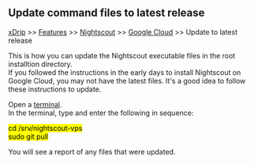 ## Update command files to latest release  
[xDrip](../../README.md) >> [Features](../Features_page.md) >> [Nightscout](../Nightscout_page.md) >> [Google Cloud](./GoogleCloud.md) >> Update to latest release  
  
This is how you can update the Nightscout executable files in the root installtion directory.  
If you followed the instructions in the early days to install Nightscout on Google Cloud, you may not have the latest files.  It's a good idea to follow these instructions to update.  
  
Open a [terminal](./Terminal).  
In the terminal, type and enter the following in sequence:  
  
<Mark>cd /srv/nightscout-vps</Mark>  
<Mark>sudo git pull</Mark>  
  
You will see a report of any files that were updated.  
  
